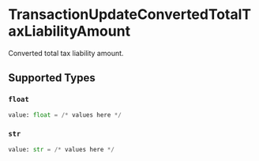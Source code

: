 # TransactionUpdateConvertedTotalTaxLiabilityAmount

Converted total tax liability amount.


## Supported Types

### `float`

```python
value: float = /* values here */
```

### `str`

```python
value: str = /* values here */
```

